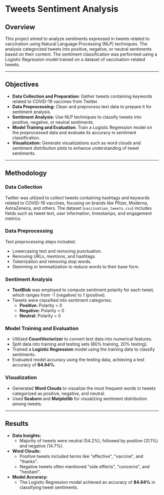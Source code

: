 # Tweets Sentiment Analysis  

## Overview  
This project aimed to analyze sentiments expressed in tweets related to vaccination using Natural Language Processing (NLP) techniques. The analysis categorized tweets into positive, negative, or neutral sentiments based on their content. The sentiment classification was performed using a Logistic Regression model trained on a dataset of vaccination-related tweets.  

---

## Objectives  
- **Data Collection and Preparation:** Gather tweets containing keywords related to COVID-19 vaccines from Twitter.  
- **Data Preprocessing:** Clean and preprocess text data to prepare it for sentiment analysis.  
- **Sentiment Analysis:** Use NLP techniques to classify tweets into positive, negative, or neutral sentiments.  
- **Model Training and Evaluation:** Train a Logistic Regression model on the preprocessed data and evaluate its accuracy in sentiment classification.  
- **Visualization:** Generate visualizations such as word clouds and sentiment distribution plots to enhance understanding of tweet sentiments.  

---

## Methodology  

### Data Collection  
Twitter was utilized to collect tweets containing hashtags and keywords related to COVID-19 vaccines, focusing on brands like Pfizer, Moderna, AstraZeneca, and others. The dataset (`vaccination_tweets.csv`) includes fields such as tweet text, user information, timestamps, and engagement metrics.  

### Data Preprocessing  
Text preprocessing steps included:  
- Lowercasing text and removing punctuation.  
- Removing URLs, mentions, and hashtags.  
- Tokenization and removing stop words.  
- Stemming or lemmatization to reduce words to their base form.  

### Sentiment Analysis  
- **TextBlob** was employed to compute sentiment polarity for each tweet, which ranges from -1 (negative) to 1 (positive).  
- Tweets were classified into sentiment categories:  
  - **Positive:** Polarity > 0  
  - **Negative:** Polarity < 0  
  - **Neutral:** Polarity = 0  

### Model Training and Evaluation  
- Utilized **CountVectorizer** to convert text data into numerical features.  
- Split data into training and testing sets (80% training, 20% testing).  
- Trained a **Logistic Regression** model using the training data to classify sentiments.  
- Evaluated model accuracy using the testing data, achieving a test accuracy of **84.64%**.  

### Visualization  
- Generated **Word Clouds** to visualize the most frequent words in tweets categorized as positive, negative, and neutral.  
- Used **Seaborn** and **Matplotlib** for visualizing sentiment distribution among tweets.  

---

## Results  
- **Data Insights:**  
  - Majority of tweets were neutral (54.2%), followed by positive (31.1%) and negative (14.7%).  
- **Word Clouds:**  
  - Positive tweets included terms like "effective", "vaccine", and "thanks".  
  - Negative tweets often mentioned "side effects", "concerns", and "hesitant".  
- **Model Accuracy:**  
  - The Logistic Regression model achieved an accuracy of **84.64%** in classifying tweet sentiments.

